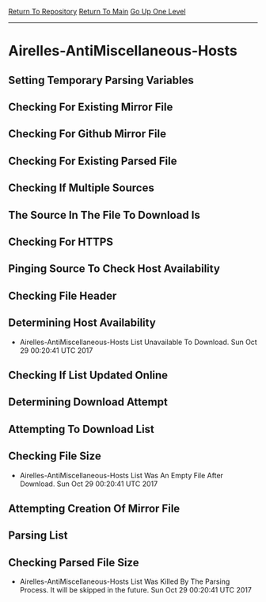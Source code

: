 [Return To Repository](https://github.com/deathbybandaid/piholeparser/)
[Return To Main](https://github.com/deathbybandaid/piholeparser/blob/master/RecentRunLogs/Mainlog.md)
[Go Up One Level](https://github.com/deathbybandaid/piholeparser/blob/master/RecentRunLogs/TopLevelScripts/30-Processing-Blacklists.md)
____________________________________
# Airelles-AntiMiscellaneous-Hosts
## Setting Temporary Parsing Variables
## Checking For Existing Mirror File
## Checking For Github Mirror File
## Checking For Existing Parsed File
## Checking If Multiple Sources
## The Source In The File To Download Is
## Checking For HTTPS
## Pinging Source To Check Host Availability
## Checking File Header
## Determining Host Availability
* Airelles-AntiMiscellaneous-Hosts List Unavailable To Download. Sun Oct 29 00:20:41 UTC 2017
## Checking If List Updated Online
## Determining Download Attempt
## Attempting To Download List
## Checking File Size
* Airelles-AntiMiscellaneous-Hosts List Was An Empty File After Download. Sun Oct 29 00:20:41 UTC 2017
## Attempting Creation Of Mirror File
## Parsing List
## Checking Parsed File Size
* Airelles-AntiMiscellaneous-Hosts List Was Killed By The Parsing Process. It will be skipped in the future. Sun Oct 29 00:20:41 UTC 2017
